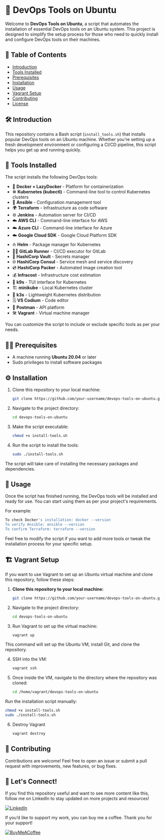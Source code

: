 # 🚀 DevOps Tools on Ubuntu

Welcome to **DevOps Tools on Ubuntu**, a script that automates the installation of essential DevOps tools on an Ubuntu system. This project is designed to simplify the setup process for those who need to quickly install and configure DevOps tools on their machines.

## 📖 Table of Contents

- [Introduction](#introduction)
- [Tools Installed](#tools-installed)
- [Prerequisites](#prerequisites)
- [Installation](#installation)
- [Usage](#usage)
- [Vagrant Setup](#vagrant-setup)
- [Contributing](#contributing)
- [License](#license)

## 🛠️ Introduction

This repository contains a Bash script (`install_tools.sh`) that installs popular DevOps tools on an Ubuntu machine. Whether you're setting up a fresh development environment or configuring a CI/CD pipeline, this script helps you get up and running quickly.

## 🧰 Tools Installed

The script installs the following DevOps tools:

- 🐳 **Docker + LazyDocker** - Platform for containerization  
- ☸️ **Kubernetes (kubectl)** - Command-line tool to control Kubernetes clusters  
- 📜 **Ansible** - Configuration management tool  
- 🌍 **Terraform** - Infrastructure as code software  
- ⚙️ **Jenkins** - Automation server for CI/CD  
- ☁️ **AWS CLI** - Command-line interface for AWS  
- ☁️ **Azure CLI** - Command-line interface for Azure  
- ☁️ **Google Cloud SDK** - Google Cloud Platform SDK  
- ⛵ **Helm** - Package manager for Kubernetes  
- 🏃‍♂️ **GitLab Runner** - CI/CD executor for GitLab  
- 🔐 **HashiCorp Vault** - Secrets manager  
- 🌐 **HashiCorp Consul** - Service mesh and service discovery  
- 💿 **HashiCorp Packer** - Automated image creation tool  
- 💰 **Infracost** - Infrastructure cost estimation  
- 👀 **k9s** - TUI interface for Kubernetes  
- 🏗️ **minikube** - Local Kubernetes cluster  
- 🐍 **k3s** - Lightweight Kubernetes distribution  
- 🗒️ **VS Codium** - Code editor  
- 📮 **Postman** - API platform  
- 🛠️ **Vagrant** - Virtual machine manager  

You can customize the script to include or exclude specific tools as per your needs.

## 🧑‍💻 Prerequisites

- A machine running **Ubuntu 20.04** or later
- Sudo privileges to install software packages

## ⚙️ Installation

1. Clone this repository to your local machine:

   ```bash
   git clone https://github.com/your-username/devops-tools-on-ubuntu.git
   ```

2. Navigate to the project directory:

   ```bash
   cd devops-tools-on-ubuntu
   ```

3. Make the script executable:

   ```bash
   chmod +x install-tools.sh
   ```

4. Run the script to install the tools:

   ```bash
   sudo ./install-tools.sh
   ```

The script will take care of installing the necessary packages and dependencies.

## 🏃 Usage

Once the script has finished running, the DevOps tools will be installed and ready for use. You can start using them as per your project's requirements.

For example:

   ```bash
To check Docker's installation: docker --version
To verify Ansible: ansible --version
To confirm Terraform: terraform --version
   ```

Feel free to modify the script if you want to add more tools or tweak the installation process for your specific setup.

## 🏗️ Vagrant Setup

If you want to use Vagrant to set up an Ubuntu virtual machine and clone this repository, follow these steps:

1. **Clone this repository to your local machine:**

   ```bash
   git clone https://github.com/your-username/devops-tools-on-ubuntu.git
   ```
2. Navigate to the project directory:

   ```bash
   cd devops-tools-on-ubuntu
   ```

3. Run Vagrant to set up the virtual machine:

   ```bash
   vagrant up
   ```
This command will set up the Ubuntu VM, install Git, and clone the repository.

4. SSH into the VM:

   ```bash
   vagrant ssh
   ```

5. Once inside the VM, navigate to the directory where the repository was cloned:

   ```bash
   cd /home/vagrant/devops-tools-on-ubuntu
   ```

Run the installation script manually:

   ```bash
   chmod +x install-tools.sh
   sudo ./install-tools.sh
   ```
6. Destroy Vagrant

    ```bash
    vagrant destroy
    ```
    
## 🤝 Contributing

Contributions are welcome! Feel free to open an issue or submit a pull request with improvements, new features, or bug fixes.

##  🤝 **Let's Connect!**

If you find this repository useful and want to see more content like this, follow me on LinkedIn to stay updated on more projects and resources!

[![LinkedIn](https://seeklogo.com/images/L/linkedin-logo-E871D8437B-seeklogo.com.png)](https://www.linkedin.com/in/franconavarro/)

If you’d like to support my work, you can buy me a coffee. Thank you for your support!

[![BuyMeACoffee](https://cdn.icon-icons.com/icons2/2699/PNG/512/buymeacoffee_official_logo_icon_169440.png)](https://www.buymeacoffee.com/francotel)